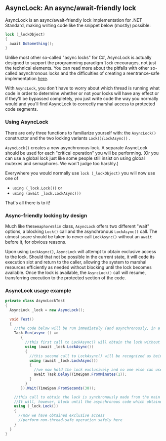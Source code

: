 ## AsyncLock: An async/await-friendly lock

AsyncLock is an async/await-friendly lock implementation for .NET Standard, making writing code like the snippet below (mostly) possible:

```csharp
lock (_lockObject)
{
  await DoSomething();
}
```
Unlike most other so-called "async locks" for C#, AsyncLock is actually designed to support the programming paradigm `lock` encourages, not just the technical elements. You can read more about the pitfalls with other so-called asynchronous locks and the difficulties of creating a reentrance-safe implementation [here](https://neosmart.net/blog/2017/asynclock-an-asyncawait-friendly-locking-library-for-c-and-net/).

With `AsyncLock`, you don't have to worry about which thread is running what code in order to determine whether or not your locks will have any effect or if they'll be bypassed completely, you just write code the way you normally would and you'll find AsyncLock to correctly marshal access to protected code segments.

### Using AsyncLock

There are only three functions to familiarize yourself with: the `AsyncLock()` constructor and the two locking variants `Lock()`/`LockAsync()` .

`AsyncLock()` creates a new asynchronous lock. A separate AsyncLock should be used for each "critical operation" you will be performing. (Or you can use a global lock just like some people still insist on using global mutexes and semaphores. We won't judge too harshly.)

Everywhere you would normally use `lock (_lockObject)` you will now use one of 

* `using (_lock.Lock())` or
* `using (await _lock.LockAsync())`

That's all there is to it!

### Async-friendly locking by design

Much like the`SemaphoreSlim` class, `AsyncLock` offers two different "wait" options, a blocking `Lock()` call and the asynchronous `LockAsync()` call. The utmost scare should be taken to never call `LockAsync()` without an `await` before it, for obvious reasons.

Upon using `LockAsync()`, `AsyncLock` will attempt to obtain exclusive access to the lock. Should that not be possible in the current state, it will cede its execution slot and return to the caller, allowing the system to marshal resources efficiently as needed without blocking until the lock becomes available. Once the lock is available, the `AsyncLock()` call will resume, transferring execution to the protected section of the code.

### AsyncLock usage example

```csharp
private class AsyncLockTest
{
  AsyncLock _lock = new AsyncLock();
  
  void Test()
  {
    //the code below will be run immediately (and asynchronously, in a new thread)
    Task.Run(async () =>
       {
         //this first call to LockAsync() will obtain the lock without blocking
         using (await _lock.LockAsync())
         {
           //this second call to LockAsync() will be recognized as being a reentrant call and go through
           using (await _lock.LockAsync())
           {
             //we now hold the lock exclusively and no one else can use it for 1 minute
             await Task.Delay(TimeSpan.FromMinutes(1));
           }
         }
       }).Wait(TimeSpan.FromSeconds(30));

    //this call to obtain the lock is synchronously made from the main thread
    //It will, however, block until the asynchronous code which obtained the lock above finishes
    using (_lock.Lock())
    {
      //now we have obtained exclusive access
      //perform non-thread-safe operation safely here
    }
  }
}
```
